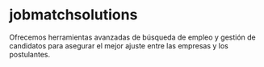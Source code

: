 # jobmatchsolutions
Ofrecemos herramientas avanzadas de búsqueda de empleo y gestión de candidatos para asegurar el mejor ajuste entre las empresas y los postulantes.
